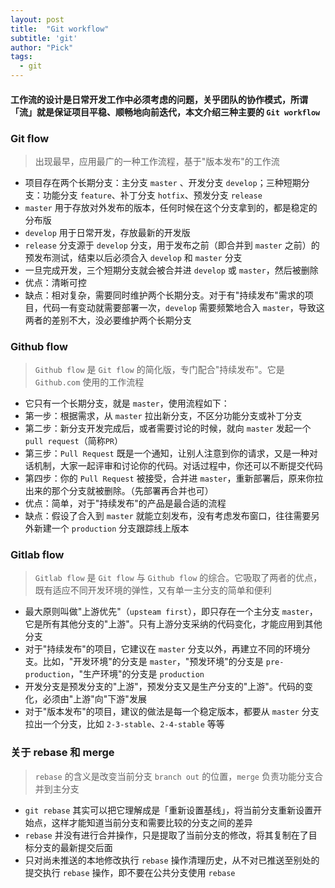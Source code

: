 ```yaml
---
layout: post
title:  "Git workflow"
subtitle: 'git'
author: "Pick"
tags:
  - git
---
```


#### **工作流的设计是日常开发工作中必须考虑的问题，关乎团队的协作模式，所谓「流」就是保证项目平稳、顺畅地向前迭代，本文介绍三种主要的 `Git workflow`**

### Git flow
> 出现最早，应用最广的一种工作流程，基于"版本发布"的工作流

- 项目存在两个长期分支：主分支 `master` 、开发分支 `develop`；三种短期分支：功能分支 `feature`、补丁分支 `hotfix`、预发分支 `release`
- `master` 用于存放对外发布的版本，任何时候在这个分支拿到的，都是稳定的分布版
- `develop` 用于日常开发，存放最新的开发版
- `release` 分支源于 `develop` 分支，用于发布之前（即合并到 `master` 之前）的预发布测试，结束以后必须合入 `develop` 和 `master` 分支
- 一旦完成开发，三个短期分支就会被合并进 `develop` 或 `master`，然后被删除
- 优点：清晰可控
- 缺点：相对复杂，需要同时维护两个长期分支。对于有"持续发布"需求的项目，代码一有变动就需要部署一次，`develop` 需要频繁地合入 `master`，导致这两者的差别不大，没必要维护两个长期分支


### Github flow
> `Github flow` 是 `Git flow` 的简化版，专门配合"持续发布"。它是 `Github.com` 使用的工作流程

- 它只有一个长期分支，就是 `master`，使用流程如下：
- 第一步：根据需求，从 `master` 拉出新分支，不区分功能分支或补丁分支
- 第二步：新分支开发完成后，或者需要讨论的时候，就向 `master` 发起一个 `pull request`（简称`PR`）
- 第三步：`Pull Request` 既是一个通知，让别人注意到你的请求，又是一种对话机制，大家一起评审和讨论你的代码。对话过程中，你还可以不断提交代码
- 第四步：你的 `Pull Request` 被接受，合并进 `master`，重新部署后，原来你拉出来的那个分支就被删除。（先部署再合并也可）
- 优点：简单，对于"持续发布"的产品是最合适的流程
- 缺点：假设了合入到 `master` 就能立刻发布，没有考虑发布窗口，往往需要另外新建一个 `production` 分支跟踪线上版本

### Gitlab flow
> `Gitlab flow` 是 `Git flow` 与 `Github flow` 的综合。它吸取了两者的优点，既有适应不同开发环境的弹性，又有单一主分支的简单和便利

- 最大原则叫做"上游优先"（`upsteam first`），即只存在一个主分支 `master`，它是所有其他分支的"上游"。只有上游分支采纳的代码变化，才能应用到其他分支
- 对于"持续发布"的项目，它建议在 `master` 分支以外，再建立不同的环境分支。比如，"开发环境"的分支是 `master`，"预发环境"的分支是 `pre-production`，"生产环境"的分支是 `production`
- 开发分支是预发分支的"上游"，预发分支又是生产分支的"上游"。代码的变化，必须由"上游"向"下游"发展
- 对于"版本发布"的项目，建议的做法是每一个稳定版本，都要从 `master` 分支拉出一个分支，比如 `2-3-stable`、`2-4-stable` 等等

### 关于 rebase 和 merge
> `rebase` 的含义是改变当前分支 `branch out` 的位置，`merge` 负责功能分支合并到主分支

- `git rebase` 其实可以把它理解成是「重新设置基线」，将当前分支重新设置开始点，这样才能知道当前分支和需要比较的分支之间的差异
- `rebase` 并没有进行合并操作，只是提取了当前分支的修改，将其复制在了目标分支的最新提交后面
- 只对尚未推送的本地修改执行 `rebase` 操作清理历史，从不对已推送至别处的提交执行 `rebase` 操作，即不要在公共分支使用 `rebase`